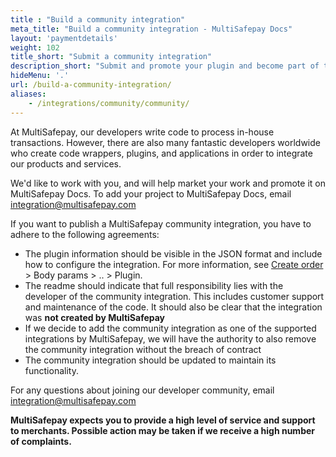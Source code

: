 ```yaml
---
title : "Build a community integration"
meta_title: "Build a community integration - MultiSafepay Docs"
layout: 'paymentdetails'
weight: 102
title_short: "Submit a community integration"
description_short: "Submit and promote your plugin and become part of the MultiSafepay community."
hideMenu: '.'
url: /build-a-community-integration/
aliases: 
    - /integrations/community/community/
---
```


At MultiSafepay, our developers write code to process in-house transactions. However, there are also many fantastic developers worldwide who create code wrappers, plugins, and applications in order to integrate our products and services.

We'd like to work with you, and will help market your work and promote it on MultiSafepay Docs. To add your project to MultiSafepay Docs, email <integration@multisafepay.com>

If you want to publish a MultiSafepay community integration, you have to adhere to the following agreements:

* The plugin information should be visible in the JSON format and include how to configure the integration. For more information, see [Create order](https://docs-api.multisafepay.com/reference/createorder) > Body params > .. > Plugin.
* The readme should indicate that full responsibility lies with the developer of the community integration. This includes customer support and maintenance of the code. It should also be clear that the integration was **not created by MultiSafepay**
* If we decide to add the community integration as one of the supported integrations by MultiSafepay, we will have the authority to also remove the community integration without the breach of contract
* The community integration should be updated to maintain its functionality.

For any questions about joining our developer community, email <integration@multisafepay.com>

**MultiSafepay expects you to provide a high level of service and support to merchants. Possible action may be taken if we receive a high number of complaints.**
